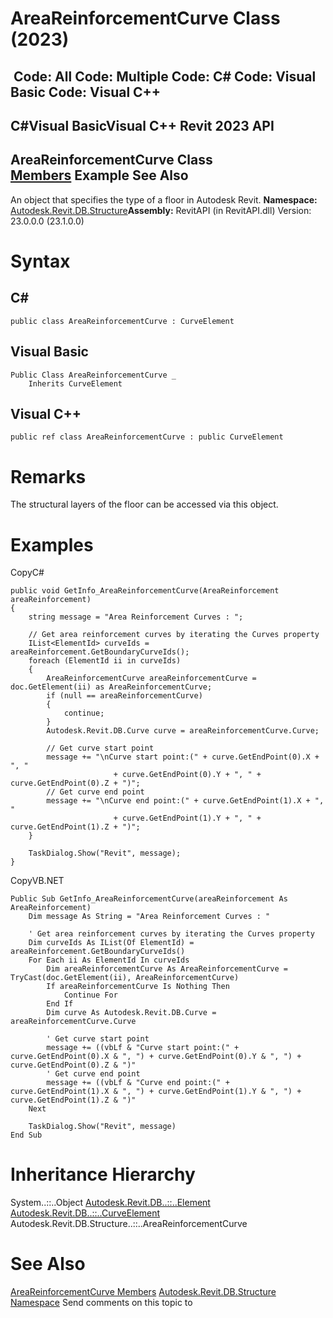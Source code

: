 # AreaReinforcementCurve Class (2023)

﻿
 Code: All Code: Multiple Code: C# Code: Visual Basic Code: Visual C++   
---  
C#Visual BasicVisual C++
Revit 2023 API  
---  
AreaReinforcementCurve Class  
[Members](3963cca4-c83c-7ef9-734b-0602abd3162b.md "AreaReinforcementCurve Members") Example See Also  
---  
An object that specifies the type of a floor in Autodesk Revit.
**Namespace:** [Autodesk.Revit.DB.Structure](d586b341-f687-9d90-e96d-255806b7d4fc.md "Autodesk.Revit.DB.Structure Namespace")**Assembly:** RevitAPI (in RevitAPI.dll) Version: 23.0.0.0 (23.1.0.0)
# Syntax
C#  
---  
```text
public class AreaReinforcementCurve : CurveElement
```
  
Visual Basic  
---  
```text
Public Class AreaReinforcementCurve _
	Inherits CurveElement
```
  
Visual C++  
---  
```text
public ref class AreaReinforcementCurve : public CurveElement
```
  
# Remarks
The structural layers of the floor can be accessed via this object.
# Examples
CopyC#
```text
public void GetInfo_AreaReinforcementCurve(AreaReinforcement areaReinforcement)
{
    string message = "Area Reinforcement Curves : ";

    // Get area reinforcement curves by iterating the Curves property
    IList<ElementId> curveIds = areaReinforcement.GetBoundaryCurveIds();
    foreach (ElementId ii in curveIds)
    {
        AreaReinforcementCurve areaReinforcementCurve = doc.GetElement(ii) as AreaReinforcementCurve;
        if (null == areaReinforcementCurve)
        {
            continue;
        }
        Autodesk.Revit.DB.Curve curve = areaReinforcementCurve.Curve;

        // Get curve start point
        message += "\nCurve start point:(" + curve.GetEndPoint(0).X + ", "
                       + curve.GetEndPoint(0).Y + ", " + curve.GetEndPoint(0).Z + ")";
        // Get curve end point
        message += "\nCurve end point:(" + curve.GetEndPoint(1).X + ", "
                       + curve.GetEndPoint(1).Y + ", " + curve.GetEndPoint(1).Z + ")";
    }

    TaskDialog.Show("Revit", message);
}
```

CopyVB.NET
```text
Public Sub GetInfo_AreaReinforcementCurve(areaReinforcement As AreaReinforcement)
    Dim message As String = "Area Reinforcement Curves : "

    ' Get area reinforcement curves by iterating the Curves property
    Dim curveIds As IList(Of ElementId) = areaReinforcement.GetBoundaryCurveIds()
    For Each ii As ElementId In curveIds
        Dim areaReinforcementCurve As AreaReinforcementCurve = TryCast(doc.GetElement(ii), AreaReinforcementCurve)
        If areaReinforcementCurve Is Nothing Then
            Continue For
        End If
        Dim curve As Autodesk.Revit.DB.Curve = areaReinforcementCurve.Curve

        ' Get curve start point
        message += ((vbLf & "Curve start point:(" + curve.GetEndPoint(0).X & ", ") + curve.GetEndPoint(0).Y & ", ") + curve.GetEndPoint(0).Z & ")"
        ' Get curve end point
        message += ((vbLf & "Curve end point:(" + curve.GetEndPoint(1).X & ", ") + curve.GetEndPoint(1).Y & ", ") + curve.GetEndPoint(1).Z & ")"
    Next

    TaskDialog.Show("Revit", message)
End Sub
```

# Inheritance Hierarchy
System..::..Object [Autodesk.Revit.DB..::..Element](eb16114f-69ea-f4de-0d0d-f7388b105a16.md "Element Class") [Autodesk.Revit.DB..::..CurveElement](61673852-2d08-003d-e9fd-4be89d533774.md "CurveElement Class") Autodesk.Revit.DB.Structure..::..AreaReinforcementCurve
# See Also
[AreaReinforcementCurve Members](3963cca4-c83c-7ef9-734b-0602abd3162b.md "AreaReinforcementCurve Members")
[Autodesk.Revit.DB.Structure Namespace](d586b341-f687-9d90-e96d-255806b7d4fc.md "Autodesk.Revit.DB.Structure Namespace")
Send comments on this topic to 